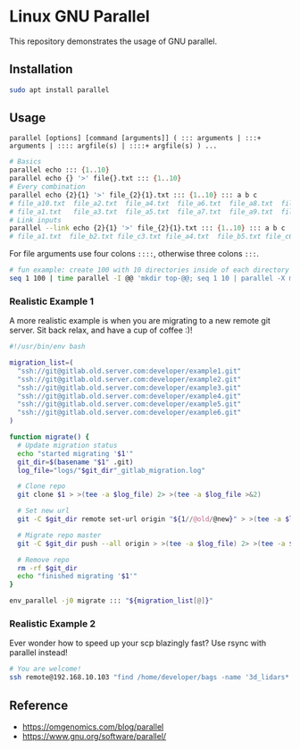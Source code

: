 # Linux GNU Parallel

This repository demonstrates the usage of GNU parallel.
## Installation

```bash
sudo apt install parallel
```

## Usage

`parallel [options] [command [arguments]] ( ::: arguments | :::+ arguments | :::: argfile(s) | ::::+ argfile(s) ) ...`

```bash
# Basics
parallel echo ::: {1..10}
parallel echo {} '>' file{}.txt ::: {1..10}
# Every combination
parallel echo {2}{1} '>' file_{2}{1}.txt ::: {1..10} ::: a b c
# file_a10.txt  file_a2.txt  file_a4.txt  file_a6.txt  file_a8.txt  file_b10.txt  file_b2.txt  file_b4.txt  file_b6.txt  file_b8.txt  file_c10.txt  file_c2.txt  file_c4.txt  file_c6.txt  file_c8.txt
# file_a1.txt   file_a3.txt  file_a5.txt  file_a7.txt  file_a9.txt  file_b1.txt   file_b3.txt  file_b5.txt  file_b7.txt  file_b9.txt  file_c1.txt   file_c3.txt  file_c5.txt  file_c7.txt  file_c9.txt
# Link inputs
parallel --link echo {2}{1} '>' file_{2}{1}.txt ::: {1..10} ::: a b c
# file_a1.txt  file_b2.txt file_c3.txt file_a4.txt  file_b5.txt file_c6.txt file_a7.txt file_b8.txt file_c9.txt file_a10.txt 
```

For file arguments use four colons `::::`, otherwise three colons `:::`.

```bash
# fun example: create 100 with 10 directories inside of each directory
seq 1 100 | time parallel -I @@ 'mkdir top-@@; seq 1 10 | parallel -X mkdir top-@@/sub-{}'
```


### Realistic Example 1

A more realistic example is when you are migrating to a new remote git server.
Sit back relax, and have a cup of coffee :)!

```bash
#!/usr/bin/env bash

migration_list=(
  "ssh://git@gitlab.old.server.com:developer/example1.git"
  "ssh://git@gitlab.old.server.com:developer/example2.git"
  "ssh://git@gitlab.old.server.com:developer/example3.git"
  "ssh://git@gitlab.old.server.com:developer/example4.git"
  "ssh://git@gitlab.old.server.com:developer/example5.git"
  "ssh://git@gitlab.old.server.com:developer/example6.git"
)

function migrate() {
  # Update migration status
  echo "started migrating '$1'"
  git_dir=$(basename "$1" .git)
  log_file="logs/"$git_dir"_gitlab_migration.log"

  # Clone repo
  git clone $1 > >(tee -a $log_file) 2> >(tee -a $log_file >&2)

  # Set new url
  git -C $git_dir remote set-url origin "${1//@old/@new}" > >(tee -a $log_file) 2> >(tee -a $log_file >&2)

  # Migrate repo master
  git -C $git_dir push --all origin > >(tee -a $log_file) 2> >(tee -a $log_file >&2)

  # Remove repo
  rm -rf $git_dir
  echo "finished migrating '$1'"
}

env_parallel -j0 migrate ::: "${migration_list[@]}"
```

### Realistic Example 2

Ever wonder how to speed up your scp blazingly fast? Use rsync with parallel instead!


```bash
# You are welcome!
ssh remote@192.168.10.103 "find /home/developer/bags -name '3d_lidars*.bag'" | parallel -j 8 rsync -vaz --progress remote@192.168.10.103:'{}' .
```

## Reference
- https://omgenomics.com/blog/parallel
- https://www.gnu.org/software/parallel/
